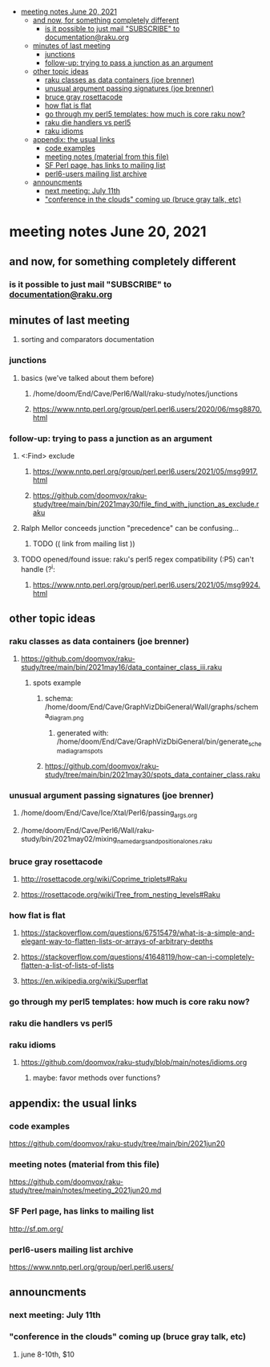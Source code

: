 - [meeting notes June 20, 2021](#orga8ff568)
  - [and now, for something completely different](#org2499de0)
    - [is it possible to just mail "SUBSCRIBE" to documentation@raku.org](#org4b9c3f7)
  - [minutes of last meeting](#org6b7aa32)
    - [junctions](#orge4cbeda)
    - [follow-up: trying to pass a junction as an argument](#org7d44013)
  - [other topic ideas](#org1cdf0c7)
    - [raku classes as data containers (joe brenner)](#org6a90d91)
    - [unusual argument passing signatures (joe brenner)](#org86cb7d1)
    - [bruce gray rosettacode](#orgc5acade)
    - [how flat is flat](#orgea02017)
    - [go through my perl5 templates: how much is core raku now?](#org34f8b90)
    - [raku die handlers vs perl5](#orga008081)
    - [raku idioms](#org9ca889b)
  - [appendix: the usual links](#orga8bf7d0)
    - [code examples](#org3ef371d)
    - [meeting notes (material from this file)](#org5ccd44f)
    - [SF Perl page, has links to mailing list](#org18d215f)
    - [perl6-users mailing list archive](#org2c01e3a)
  - [announcments](#org40e1314)
    - [next meeting: July 11th](#org2a7bf26)
    - ["conference in the clouds" coming up (bruce gray talk, etc)](#orgd5237a0)


<a id="orga8ff568"></a>

# meeting notes June 20, 2021


<a id="org2499de0"></a>

## and now, for something completely different


<a id="org4b9c3f7"></a>

### is it possible to just mail "SUBSCRIBE" to documentation@raku.org


<a id="org6b7aa32"></a>

## minutes of last meeting

1.  sorting and comparators documentation


<a id="orge4cbeda"></a>

### junctions

1.  basics (we've talked about them before)

    1.  /home/doom/End/Cave/Perl6/Wall/raku-study/notes/junctions
    
    2.  <https://www.nntp.perl.org/group/perl.perl6.users/2020/06/msg8870.html>


<a id="org7d44013"></a>

### follow-up: trying to pass a junction as an argument

1.  <:Find> exclude

    1.  <https://www.nntp.perl.org/group/perl.perl6.users/2021/05/msg9917.html>
    
    2.  <https://github.com/doomvox/raku-study/tree/main/bin/2021may30/file_find_with_junction_as_exclude.raku>

2.  Ralph Mellor conceeds junction "precedence" can be confusing&#x2026;

    1.  TODO (( link from mailing list ))

3.  TODO opened/found issue: raku's perl5 regex compatibility (:P5) can't handle (?<sup>i</sup>:

    1.  <https://www.nntp.perl.org/group/perl.perl6.users/2021/05/msg9924.html>


<a id="org1cdf0c7"></a>

## other topic ideas


<a id="org6a90d91"></a>

### raku classes as data containers (joe brenner)

1.  <https://github.com/doomvox/raku-study/tree/main/bin/2021may16/data_container_class_iii.raku>

    1.  spots example
    
        1.  schema: /home/doom/End/Cave/GraphVizDbiGeneral/Wall/graphs/schema<sub>diagram.png</sub>
        
            1.  generated with: /home/doom/End/Cave/GraphVizDbiGeneral/bin/generate<sub>schema</sub><sub>diagram</sub><sub>spots</sub>
        
        2.  <https://github.com/doomvox/raku-study/tree/main/bin/2021may30/spots_data_container_class.raku>


<a id="org86cb7d1"></a>

### unusual argument passing signatures (joe brenner)

1.  /home/doom/End/Cave/Ice/Xtal/Perl6/passing<sub>args.org</sub>

2.  /home/doom/End/Cave/Perl6/Wall/raku-study/bin/2021may02/mixing<sub>named</sub><sub>args</sub><sub>and</sub><sub>positional</sub><sub>ones.raku</sub>


<a id="orgc5acade"></a>

### bruce gray rosettacode

1.  <http://rosettacode.org/wiki/Coprime_triplets#Raku>

2.  <https://rosettacode.org/wiki/Tree_from_nesting_levels#Raku>


<a id="orgea02017"></a>

### how flat is flat

1.  <https://stackoverflow.com/questions/67515479/what-is-a-simple-and-elegant-way-to-flatten-lists-or-arrays-of-arbitrary-depths>

2.  <https://stackoverflow.com/questions/41648119/how-can-i-completely-flatten-a-list-of-lists-of-lists>

3.  <https://en.wikipedia.org/wiki/Superflat>


<a id="org34f8b90"></a>

### go through my perl5 templates: how much is core raku now?


<a id="orga008081"></a>

### raku die handlers vs perl5


<a id="org9ca889b"></a>

### raku idioms

1.  <https://github.com/doomvox/raku-study/blob/main/notes/idioms.org>

    1.  maybe: favor methods over functions?


<a id="orga8bf7d0"></a>

## appendix: the usual links


<a id="org3ef371d"></a>

### code examples

<https://github.com/doomvox/raku-study/tree/main/bin/2021jun20>


<a id="org5ccd44f"></a>

### meeting notes (material from this file)

<https://github.com/doomvox/raku-study/tree/main/notes/meeting_2021jun20.md>


<a id="org18d215f"></a>

### SF Perl page, has links to mailing list

<http://sf.pm.org/>


<a id="org2c01e3a"></a>

### perl6-users mailing list archive

<https://www.nntp.perl.org/group/perl.perl6.users/>


<a id="org40e1314"></a>

## announcments


<a id="org2a7bf26"></a>

### next meeting: July 11th


<a id="orgd5237a0"></a>

### "conference in the clouds" coming up (bruce gray talk, etc)

1.  june 8-10th, $10
